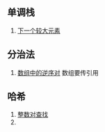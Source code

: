 ## 单调栈

1.  [下一个较大元素](https://www.nowcoder.com/practice/11ae41035eef4ed9b354d0752f5abc6f?tpId=8&tqId=11067&tPage=4&rp=4&ru=/ta/cracking-the-coding-interview&qru=/ta/cracking-the-coding-interview/question-ranking)

## 分治法

1.  [数组中的逆序对](https://www.nowcoder.com/practice/bb06495cc0154e90bbb18911fd581df6?tpId=8&tqId=11053&tPage=3&rp=3&ru=/ta/cracking-the-coding-interview&qru=/ta/cracking-the-coding-interview/question-ranking) 数组要传引用

## 哈希

1.  [整数对查找](https://www.nowcoder.com/practice/87d5a092a1d647479103e519a6c0a205?tpId=8&tqId=11063&tPage=4&rp=4&ru=/ta/cracking-the-coding-interview&qru=/ta/cracking-the-coding-interview/question-ranking)
2.  